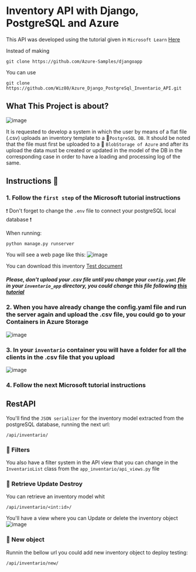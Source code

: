 # Inventory API with Django, PostgreSQL and Azure 

This API was developed using the tutorial given in `Microsoft Learn` <a href="https://learn.microsoft.com/en-us/azure/app-service/tutorial-python-postgresql-app?tabs=flask%2Cwindows%2Cazure-portal%2Cterminal-bash%2Cazure-portal-access%2Cvscode-aztools-deploy%2Cdeploy-instructions-azportal%2Cdeploy-instructions--zip-azcli%2Cdeploy-instructions-curl-bash">Here</a>

Instead of making 
```git
git clone https://github.com/Azure-Samples/djangoapp
```
You can use
```git
git clone https://github.com/Wiz80/Azure_Django_PostgreSql_Inventario_API.git
```
## What This Project is about?

![image](https://user-images.githubusercontent.com/50804224/193666851-2484ef4d-ec4c-4807-a2bc-2f79bea0874d.png)
<br>

It is requested to develop a system in which the user by means of a flat file (.csv) uploads an inventory template to a 🐲`PostgreSQL DB`. It should be noted that the file must first be uploaded to a :herb: `BlobStorage of Azure` and after its upload the data must be created or updated in the model of the DB in the corresponding case in order to have a loading and processing log of the same.

## Instructions :rocket:

### 1. Follow the `first step` of the Microsoft tutorial instructions   

:exclamation: Don't forget to change the `.env` file to connect your postgreSQL local database :exclamation:

When running:
```shell
python manage.py runserver
```
You will see a web page like this:
![image](https://user-images.githubusercontent.com/50804224/193666454-06d260dc-4f8f-4604-8f99-46c2861b564b.png)

You can download this inventory <a href="https://docs.google.com/spreadsheets/d/19aRZj6k9Zk2dsgCURbaGY3ykRd8d9iHECSp7oCGlvgQ/edit?usp=sharing">Test document</a>

##### Please, don't upload your .csv file until you change your `config.yaml` file in your `inventario_app` directory, you could change this file following <a href="https://www.youtube.com/watch?v=enhJfb_6KYU&t=354s"> this tutorial </a>  

### 2. When you have already change the config.yaml file and run the server again and upload the .csv file, you could go to your Containers in Azure Storage
![image](https://user-images.githubusercontent.com/50804224/193676320-e32dafba-b855-4926-94d2-63d4ac8d3ea5.png)

### 3. In your `inventario` container you will have a folder for all the clients in the .csv file that you upload
![image](https://user-images.githubusercontent.com/50804224/193676730-cb3c7315-49bb-48bb-8cbb-58c58b01032d.png)

### 4. Follow the next Microsoft tutorial instructions

## RestAPI

You'll find the `JSON serializer` for the inventory model extracted from the postgreSQL database, running the next url:

`/api/inventario/`

### :maple_leaf: Filters
You also have a filter system in the API view that you can change in the `InventarioList` class from the `app_inventario/api_views.py` file 

### :leaves: Retrieve Update Destroy

You can retrieve an inventory model whit 

`/api/inventario/<int:id>/`

You'll have a view where you can Update or delete the inventory object 
![image](https://user-images.githubusercontent.com/50804224/194674469-235fafcd-a51f-4799-8e30-b740601b88d4.png)

### :fallen_leaf: New object

Runnin the bellow url you could add new inventory object to deploy testing:

`/api/inventario/new/` 
